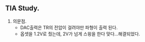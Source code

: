 ## TIA Study.

1. 의문점. 
    - DAC출력은 TR의 전압이 걸려야만 파형이 출력 된다. 
    - 옵셋을 1.2V로 줬는데, 2V가 넘게 스윙을 한다
      맞다...해결되었다.
